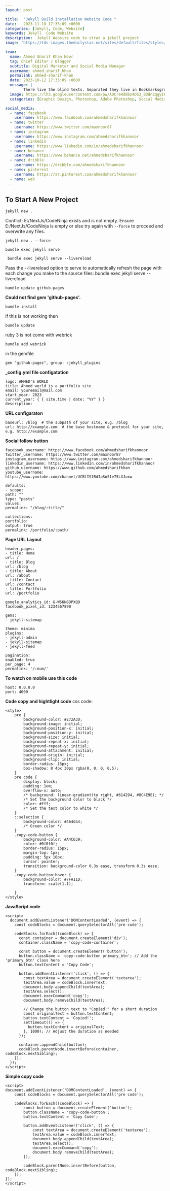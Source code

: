 ```yaml
---
layout: post

title:  "Jekyll Build Installation Website Code "
date:   2023-11-18 17:35:09 +0600
categories: [Jekyll, Code, Website]
keywords: Jekyll  Code Website
description:  Jekyll Website code to strat a jekyll project
image: "https://tds-images.thedailystar.net/sites/default/files/styles/big_202/public/images/2023/07/13/facebook_thumbnail_8.png"

team:
  name: Ahmed Sharif Khan Noor
  tag: Chief Editor / Blogger
  subtitle: Digital Marketer and Social Media Manager
  username: ahmed_sharif_khan
  permalink: ahmed-sharif-khan
  date: 2023-10-12 17:35:09 +0600
  message: |
        There live the blind texts. Separated they live in Bookmarksgrove right at the coast of the Semantics, a large language ocean.
  image: https://lh3.googleusercontent.com/pw/ADCreHd8bz4D53_B3dnZqgyI6lKQ8guUguy3xrJpukvzeMa3s2Ea1-4FSCoAB4TGGJ2PVh2VWacgpBdyAP6Lm4xdU1Stdff6PvXlO5Uuko9dsEGh5mkNBPhAJmeAhpWyOJlzRjv5Ahag3bBo7RBfa4o1UfD6=w480-h480-s-no-gm?authuser=0
  categories: [Graphic Design, Photoshop, Adobe Photoshop, Social Media Banner Design]

social_media:
  - name: facebook
    username: https://www.facebook.com/ahmedsharifkhannoor
  - name: twitter
    username: https://www.twitter.com/maxnoor87
  - name: instagram
    username: https://www.instagram.com/ahmedsharifkhannoor
  - name: linkedin
    username: https://www.linkedin.com/in/ahmedsharifkhannoor
  - name: behance
    username: https://www.behance.net/ahmedsharifkhannoor
  - name: dribble
    username: https://dribble.com/ahmedsharifkhannoor
  - name: pinterest
    username: https://ar.pinterest.com/ahmedsharifkhannoor
  - name: web
---
```


## To Start A New Project

```
jekyll new .
```

Conflict: E:/NextJs/CodeNinja exists and is not empty. Ensure E:/NextJs/CodeNinja is empty or else try again with `--force` to proceed and overwrite any files.

```
jekyll new . --force
```

```
bundle exec jekyll serve
```

```
 bundle exec jekyll serve --livereload
```

Pass the --livereload option to serve to automatically refresh the page with each change you make to the source files: bundle exec jekyll serve --livereload

```
bundle update github-pages
```

 **Could not find gem 'github-pages'.**

```
bundle install
```

if this is not working then

```
bundle update
```

ruby 3 is not come with webrick

```
bundle add webrick
```

in the gemfile

```
gem "github-pages", group: :jekyll_plugins
```

**_config.yml file configatation**

```
logo: AHMED'S WORLD
title: Ahmed world is a portfolio site
email: youremail@mail.com
start_year: 2023
current_year: { { site.time | date: "%Y" } }
description:
```

**URL configaraton**

```
baseurl: /blog  # the subpath of your site, e.g. /blog
url: http://example.com  # the base hostname & protocol for your site, e.g. http://example.com
```
  
**Social follow button**

```
facebook_username: https://www.facebook.com/ahmedsharifkhannoor
twitter_username: https://www.twitter.com/maxnoor87
instagram_username: https://www.instagram.com/ahmedsharifkhannoor
linkedin_username: https://www.linkedin.com/in/ahmedsharifkhannoor
github_username: https://www.github.com/ahmedsharifkhan
youtube_username: https://www.youtube.com/channel/UCBfIS1RdIpSoS1e75LXJuxw
```
  
```
defaults:
- scope:
path: ""
type: "posts"
values:
permalink: "/blog/:title/"
```
  
```
collections:
portfolio:
output: true
permalink: /portfolio/:path/
```
**Page URL Layout**

```
header_pages:
- title: Home
url: /
- title: Blog
url: /blog
- title: About
url: /about
- title: Contact
url: /contact
- title: Portfolio
url: /portfolio
```
  
```
google_analytics_id: G-W5KN8DPXQ9
facebook_pixel_id: 1234567890
```
  
```
gems:
- jekyll-sitemap
```

```
theme: minima
plugins:
- jekyll-admin
- jekyll-sitemap
- jekyll-feed
```
  
```
pagination:
enabled: true
per_page: 4
permalink: '/:num/'
```

**To watch on mobile use this code**

 ```
host: 0.0.0.0
port: 4000
```

**Code copy and hightlight code**
css code:
<!-- code show -->
```
<style>
    pre {
        background-color: #272A3D;
        background-image: initial;
        background-position-x: initial;
        background-position-y: initial;
        background-size: initial;
        background-repeat-x: initial;
        background-repeat-y: initial;
        background-attachment: initial;
        background-origin: initial;
        background-clip: initial;
        border-radius: 15px;
        box-shadow: 0 4px 30px rgba(0, 0, 0, 0.5);
    }
    pre code {
        display: block;
        padding: 1em;
        overflow-x: auto;
        /* background: linear-gradient(to right, #614294, #8C4E9E); */
        /* Set the background color to black */
        color: #fff;
        /* Set the text color to white */
    }
    ::selection {
        background-color: #464da4;
        /* Green color */
    }
    .copy-code-button {
        background-color: #A4C639;
        color: #0f0f0f;
        border-radius: 15px;
        margin-top: 1px;
        padding: 5px 10px;
        cursor: pointer;
        transition: background-color 0.3s ease, transform 0.3s ease;
    }
    .copy-code-button:hover {
        background-color: #7FA11D;
        transform: scale(1.1);

    }
</style>
```

**JavaScript code**

```
<script>
  document.addEventListener('DOMContentLoaded', (event) => {
    const codeBlocks = document.querySelectorAll('pre code');

    codeBlocks.forEach((codeBlock) => {
      const container = document.createElement('div');
      container.className = 'copy-code-container';

      const button = document.createElement('button');
      button.className = 'copy-code-button primary_btn'; // Add the 'primary_btn' class here
      button.textContent = 'Copy Code';

      button.addEventListener('click', () => {
        const textArea = document.createElement('textarea');
        textArea.value = codeBlock.innerText;
        document.body.appendChild(textArea);
        textArea.select();
        document.execCommand('copy');
        document.body.removeChild(textArea);

        // Change the button text to "Copied!" for a short duration
        const originalText = button.textContent;
        button.textContent = 'Copied!';
        setTimeout(() => {
          button.textContent = originalText;
        }, 1000); // Adjust the duration as needed
      });

      container.appendChild(button);
      codeBlock.parentNode.insertBefore(container, codeBlock.nextSibling);
    });
  });
</script>
```

**Simple copy code**

```
<script>
document.addEventListener('DOMContentLoaded', (event) => {
    const codeBlocks = document.querySelectorAll('pre code');

    codeBlocks.forEach((codeBlock) => {
        const button = document.createElement('button');
        button.className = 'copy-code-button';
        button.textContent = 'Copy Code';

        button.addEventListener('click', () => {
            const textArea = document.createElement('textarea');
            textArea.value = codeBlock.innerText;
            document.body.appendChild(textArea);
            textArea.select();
            document.execCommand('copy');
            document.body.removeChild(textArea);
        });

        codeBlock.parentNode.insertBefore(button, codeBlock.nextSibling);
    });
});
</script>
```
